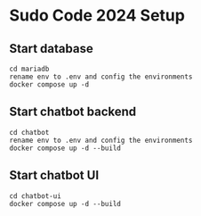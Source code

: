 # Sudo Code 2024 Setup

## Start database
    cd mariadb
    rename env to .env and config the environments
    docker compose up -d

## Start chatbot backend
    cd chatbot
    rename env to .env and config the environments
    docker compose up -d --build

## Start chatbot UI
    cd chatbot-ui
    docker compose up -d --build
